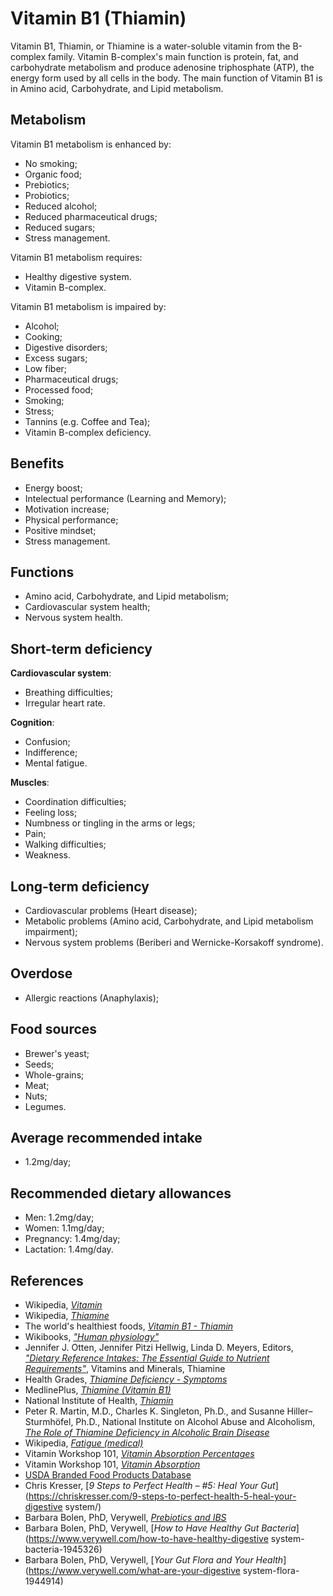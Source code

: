 # Vitamin B1 (Thiamin)
Vitamin B1, Thiamin, or Thiamine is a water-soluble vitamin from the B-complex family. Vitamin B-complex's main function is protein, fat, and carbohydrate metabolism and produce adenosine triphosphate (ATP), the energy form used by all cells in the body. The main function of Vitamin B1 is in Amino acid, Carbohydrate, and Lipid metabolism.

## Metabolism
Vitamin B1 metabolism is enhanced by:
- No smoking;
- Organic food;
- Prebiotics;
- Probiotics;
- Reduced alcohol;
- Reduced pharmaceutical drugs;
- Reduced sugars;
- Stress management.

Vitamin B1 metabolism requires:
- Healthy digestive system.
- Vitamin B-complex.

Vitamin B1 metabolism is impaired by:
- Alcohol;
- Cooking;
- Digestive disorders;
- Excess sugars;
- Low fiber;
- Pharmaceutical drugs;
- Processed food;
- Smoking;
- Stress;
- Tannins (e.g. Coffee and Tea);
- Vitamin B-complex deficiency.

## Benefits
- Energy boost;
- Intelectual performance (Learning and Memory);
- Motivation increase;
- Physical performance;
- Positive mindset;
- Stress management.

## Functions
- Amino acid, Carbohydrate, and Lipid metabolism;
- Cardiovascular system health;
- Nervous system health.

## Short-term deficiency
__Cardiovascular system__:
- Breathing difficulties;
- Irregular heart rate.

__Cognition__:
- Confusion;
- Indifference;
- Mental fatigue.

__Muscles__:
- Coordination difficulties;
- Feeling loss;
- Numbness or tingling in the arms or legs;
- Pain;
- Walking difficulties;
- Weakness.

## Long-term deficiency
- Cardiovascular problems (Heart disease);
- Metabolic problems (Amino acid, Carbohydrate, and Lipid metabolism impairment);
- Nervous system problems (Beriberi and Wernicke-Korsakoff syndrome).

## Overdose
- Allergic reactions (Anaphylaxis);

## Food sources
- Brewer's yeast;
- Seeds;
- Whole-grains;
- Meat;
- Nuts;
- Legumes.

## Average recommended intake
- 1.2mg/day;

## Recommended dietary allowances
- Men: 1.2mg/day;
- Women: 1.1mg/day;
- Pregnancy: 1.4mg/day;
- Lactation: 1.4mg/day.

## References
- Wikipedia, [_Vitamin_](https://en.wikipedia.org/wiki/Vitamin)
- Wikipedia, [_Thiamine_](https://en.wikipedia.org/wiki/Thiamine)
- The world's healthiest foods, [_Vitamin B1 - Thiamin_](http://www.whfoods.com/genpage.php?tname=nutrient&dbid=100)
- Wikibooks, [_"Human physiology"_](https://en.Wikibooks.org/wiki/Human_Physiology/Nutrition#Vitamins)
- Jennifer J. Otten, Jennifer Pitzi Hellwig, Linda D. Meyers, Editors, [_"Dietary Reference Intakes: The Essential Guide to Nutrient Requirements"_](https://www.amazon.com/Dietary-Reference-Intakes-Essential-Requirements/dp/0309157420), Vitamins and Minerals, Thiamine
- Health Grades, [_Thiamine Deficiency - Symptoms_](https://www.healthgrades.com/right-care/food-nutrition-and-diet/thiamine-deficiency--symptoms)
- MedlinePlus, [_Thiamine (Vitamin B1)_](https://medlineplus.gov/druginfo/natural/965.html)
- National Institute of Health, [_Thiamin_](https://ods.od.nih.gov/factsheets/Thiamin-HealthProfessional/)
- Peter R. Martin, M.D., Charles K. Singleton, Ph.D., and Susanne Hiller–Sturmhöfel, Ph.D., National Institute on Alcohol Abuse and Alcoholism, [_The Role of Thiamine Deficiency in Alcoholic Brain Disease_](https://pubs.niaaa.nih.gov/publications/arh27-2/134-142.htm)
- Wikipedia, [_Fatigue (medical)_](https://en.wikipedia.org/wiki/Fatigue_(medical)#Mental_fatigue)
- Vitamin Workshop 101, [_Vitamin Absorption Percentages_](http://www.vitaminworkshop.com/vitamin-absorption/2010/5/7/vitamin-absorption-percentages.html)
- Vitamin Workshop 101, [_Vitamin Absorption_](http://www.vitaminworkshop.com/vitamin-absorption/2010/5/9/vitamin-absorption.html)
- [USDA Branded Food Products Database](https://ndb.nal.usda.gov/ndb/nutrients/report/nutrientsfrm?max=1000&offset=0&totCount=0&nutrient1=404&nutrient2=&nutrient3=&subset=0&sort=c&measureby=g)
- Chris Kresser, [_9 Steps to Perfect Health – #5: Heal Your Gut_](https://chriskresser.com/9-steps-to-perfect-health-5-heal-your-digestive system/)
- Barbara Bolen, PhD, Verywell, [_Prebiotics and IBS_](https://www.verywell.com/prebiotics-and-ibs-1944748)
- Barbara Bolen, PhD, Verywell, [_How to Have Healthy Gut Bacteria_](https://www.verywell.com/how-to-have-healthy-digestive system-bacteria-1945326)
- Barbara Bolen, PhD, Verywell, [_Your Gut Flora and Your Health_](https://www.verywell.com/what-are-your-digestive system-flora-1944914)